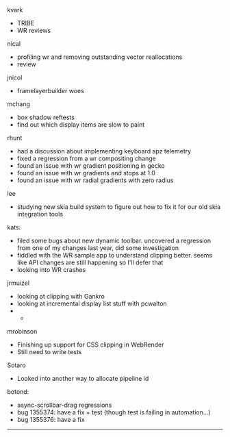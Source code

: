 kvark
* TRIBE
* WR reviews



nical
* profiling wr and removing outstanding vector reallocations
* review



jnicol
* framelayerbuilder woes



mchang
* box shadow reftests
* find out which display items are slow to paint



rhunt
* had a discussion about implementing keyboard apz telemetry
* fixed a regression from a wr compositing change
* found an issue with wr gradient positioning in gecko
* found an issue with wr gradients and stops at 1.0
* found an issue with wr radial gradients with zero radius



lee
* studying new skia build system to figure out how to fix it for our old skia integration tools



kats:
* filed some bugs about new dynamic toolbar. uncovered a regression from one of my changes last year, did some investigation
* fiddled with the WR sample app to understand clipping better. seems like API changes are still happening so I'll defer that
* looking into WR crashes



jrmuizel
* looking at clipping with Gankro
* looking at incremental display list stuff with pcwalton
* * 


mrobinson
* Finishing up support for CSS clipping in WebRender
* Still need to write tests



Sotaro
* Looked into another way to allocate pipeline id



botond:
* async-scrollbar-drag regressions 
* bug 1355374: have a fix + test (though test is failing in automation...) 
* bug 1355376: have a fix

________________


